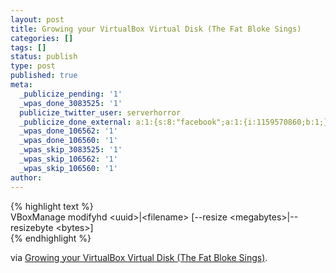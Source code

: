 ```yaml
---
layout: post
title: Growing your VirtualBox Virtual Disk (The Fat Bloke Sings)
categories: []
tags: []
status: publish
type: post
published: true
meta:
  _publicize_pending: '1'
  _wpas_done_3083525: '1'
  publicize_twitter_user: serverhorror
  _publicize_done_external: a:1:{s:8:"facebook";a:1:{i:1159570860;b:1;}}
  _wpas_done_106562: '1'
  _wpas_done_106560: '1'
  _wpas_skip_3083525: '1'
  _wpas_skip_106562: '1'
  _wpas_skip_106560: '1'
author: 
---
```

<p>{% highlight text %}<br />
VBoxManage modifyhd &lt;uuid&gt;|&lt;filename&gt; [--resize &lt;megabytes&gt;|--resizebyte &lt;bytes&gt;]<br />
{% endhighlight %}</p>
<p>via <a href="https://blogs.oracle.com/fatbloke/entry/growing_your_virtualbox_virtual_disk">Growing your VirtualBox Virtual Disk (The Fat Bloke Sings)</a>.</p>
